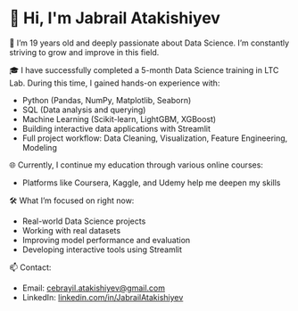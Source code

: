 # 👋 Hi, I'm Jabrail Atakishiyev

🧠 I’m 19 years old and deeply passionate about Data Science. I’m constantly striving to grow and improve in this field.

🎓 I have successfully completed a 5-month Data Science training in LTC Lab. During this time, I gained hands-on experience with:
- Python (Pandas, NumPy, Matplotlib, Seaborn)
- SQL (Data analysis and querying)
- Machine Learning (Scikit-learn, LightGBM, XGBoost)
- Building interactive data applications with Streamlit
- Full project workflow: Data Cleaning, Visualization, Feature Engineering, Modeling

🌐 Currently, I continue my education through various online courses:
- Platforms like Coursera, Kaggle, and Udemy help me deepen my skills

🛠 What I’m focused on right now:
- Real-world Data Science projects
- Working with real datasets
- Improving model performance and evaluation
- Developing interactive tools using Streamlit

📫 Contact:  
- Email: cebrayil.atakishiyev@gmail.com
- LinkedIn: [linkedin.com/in/JabrailAtakishiyev](https://www.linkedin.com/in/jabrail-atakishiyev-85883a350/)



<!--
**Jabrail-Atakishiyev/Jabrail-Atakishiyev** is a ✨ _special_ ✨ repository because its `README.md` (this file) appears on your GitHub profile.

Here are some ideas to get you started:

- 🔭 I’m currently working on ...
- 🌱 I’m currently learning ...
- 👯 I’m looking to collaborate on ...
- 🤔 I’m looking for help with ...
- 💬 Ask me about ...
- 📫 How to reach me: ...
- 😄 Pronouns: ...
- ⚡ Fun fact: ...
-->
